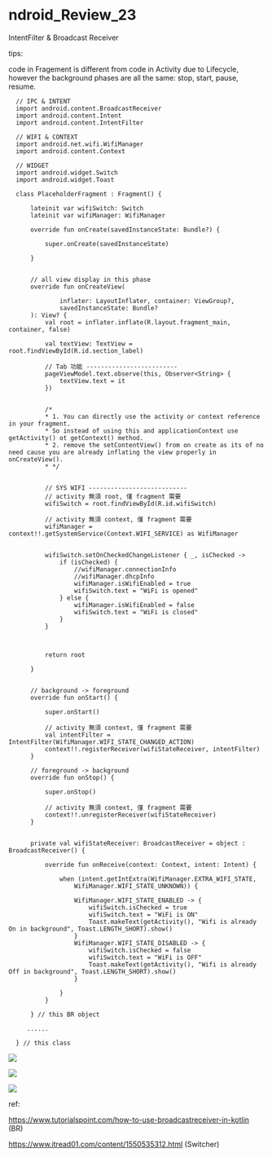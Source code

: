# ndroid_Review_23
IntentFilter &amp; Broadcast Receiver


tips: 

code in Fragement is different from code in Activity due to Lifecycle, however the background phases are all the same: stop, start, pause, resume.



      // IPC & INTENT
      import android.content.BroadcastReceiver
      import android.content.Intent
      import android.content.IntentFilter

      // WIFI & CONTEXT
      import android.net.wifi.WifiManager
      import android.content.Context

      // WIDGET
      import android.widget.Switch
      import android.widget.Toast

      class PlaceholderFragment : Fragment() {

          lateinit var wifiSwitch: Switch
          lateinit var wifiManager: WifiManager

          override fun onCreate(savedInstanceState: Bundle?) {

              super.onCreate(savedInstanceState)

          }


          // all view display in this phase
          override fun onCreateView(
          
                  inflater: LayoutInflater, container: ViewGroup?,
                  savedInstanceState: Bundle?
          ): View? {
              val root = inflater.inflate(R.layout.fragment_main, container, false)

              val textView: TextView = root.findViewById(R.id.section_label)

              // Tab 功能 -------------------------
              pageViewModel.text.observe(this, Observer<String> {
                  textView.text = it
              })


              /*
              * 1. You can directly use the activity or context reference in your fragment.
              * So instead of using this and applicationContext use getActivity() ot getContext() method.
              * 2. remove the setContentView() from on create as its of no need cause you are already inflating the view properly in onCreateView().
              * */


              // SYS WIFI ---------------------------
              // activity 無須 root, 僅 fragment 需要
              wifiSwitch = root.findViewById(R.id.wifiSwitch)
              
              // activity 無須 context, 僅 fragment 需要
              wifiManager = context!!.getSystemService(Context.WIFI_SERVICE) as WifiManager


              wifiSwitch.setOnCheckedChangeListener { _, isChecked ->
                  if (isChecked) {
                      //wifiManager.connectionInfo
                      //wifiManager.dhcpInfo
                      wifiManager.isWifiEnabled = true
                      wifiSwitch.text = "WiFi is opened"
                  } else {
                      wifiManager.isWifiEnabled = false
                      wifiSwitch.text = "WiFi is closed"
                  }
              }



              return root

          }


          // background -> foreground
          override fun onStart() {

              super.onStart()

              // activity 無須 context, 僅 fragment 需要
              val intentFilter = IntentFilter(WifiManager.WIFI_STATE_CHANGED_ACTION)
              context!!.registerReceiver(wifiStateReceiver, intentFilter)
          }

          // foreground -> background
          override fun onStop() {

              super.onStop()

              // activity 無須 context, 僅 fragment 需要
              context!!.unregisterReceiver(wifiStateReceiver)
          }


          private val wifiStateReceiver: BroadcastReceiver = object : BroadcastReceiver() {

              override fun onReceive(context: Context, intent: Intent) {

                  when (intent.getIntExtra(WifiManager.EXTRA_WIFI_STATE,
                      WifiManager.WIFI_STATE_UNKNOWN)) {

                      WifiManager.WIFI_STATE_ENABLED -> {
                          wifiSwitch.isChecked = true
                          wifiSwitch.text = "WiFi is ON"
                          Toast.makeText(getActivity(), "Wifi is already On in background", Toast.LENGTH_SHORT).show()
                      }
                      WifiManager.WIFI_STATE_DISABLED -> {
                          wifiSwitch.isChecked = false
                          wifiSwitch.text = "WiFi is OFF"
                          Toast.makeText(getActivity(), "Wifi is already Off in background", Toast.LENGTH_SHORT).show()
                      }
                      
                  }
              }
              
          } // this BR object

         ......

      } // this class



![](https://raw.githubusercontent.com/QueenieCplusplus/Android_Review_23/main/output1.png)

![](https://raw.githubusercontent.com/QueenieCplusplus/Android_Review_23/main/output2.png)

![](https://raw.githubusercontent.com/QueenieCplusplus/Android_Review_23/main/output3.png)


ref: 

https://www.tutorialspoint.com/how-to-use-broadcastreceiver-in-kotlin (BR)

https://www.itread01.com/content/1550535312.html (Switcher)
